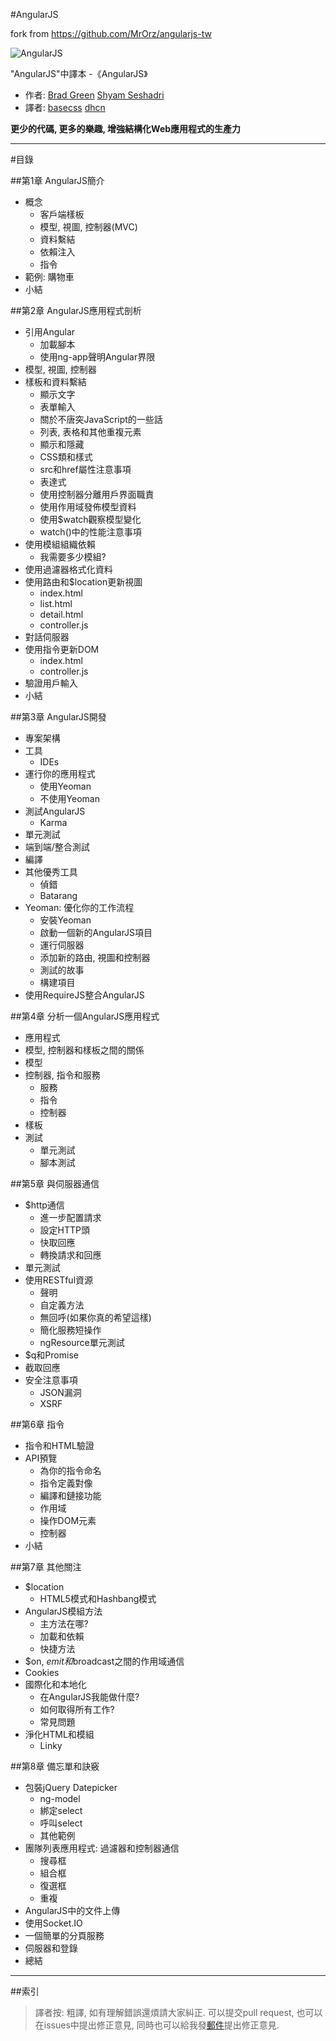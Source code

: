 ﻿#AngularJS

fork from <https://github.com/MrOrz/angularjs-tw>

![AngularJS](figure/angularjs-book.jpg)

"AngularJS"中譯本 -《AngularJS》

+ 作者: [Brad Green](https://github.com/bradlygreen)  [Shyam Seshadri](https://github.com/shyamseshadri)
+ 譯者: [basecss](mailto:270842722@qq.com) [dhcn](https://github.com/dhcn)

**更少的代碼, 更多的樂趣, 增強結構化Web應用程式的生產力**

**************************

#目錄

##第1章 AngularJS簡介

+ 概念
  + 客戶端樣板
  + 模型, 視圖, 控制器(MVC)
  + 資料繫結
  + 依賴注入
  + 指令
+ 範例: 購物車
+ 小結

##第2章 AngularJS應用程式剖析

+ 引用Angular
  + 加載腳本
  + 使用ng-app聲明Angular界限
+ 模型, 視圖, 控制器
+ 樣板和資料繫結
  + 顯示文字
  + 表單輸入
  + 關於不唐突JavaScript的一些話
  + 列表, 表格和其他重複元素
  + 顯示和隱藏
  + CSS類和樣式
  + src和href屬性注意事項
  + 表達式
  + 使用控制器分離用戶界面職責
  + 使用作用域發佈模型資料
  + 使用$watch觀察模型變化
  + watch()中的性能注意事項
+ 使用模組組織依賴
  + 我需要多少模組?
+ 使用過濾器格式化資料
+ 使用路由和$location更新視圖
  + index.html
  + list.html
  + detail.html
  + controller.js
+ 對話伺服器
+ 使用指令更新DOM
  + index.html
  + controller.js
+ 驗證用戶輸入
+ 小結

##第3章 AngularJS開發

+ 專案架構
+ 工具
  + IDEs
+ 運行你的應用程式
  + 使用Yeoman
  + 不使用Yeoman
+ 測試AngularJS
  + Karma
+ 單元測試
+ 端到端/整合測試
+ 編譯
+ 其他優秀工具
  + 偵錯
  + Batarang
+ Yeoman: 優化你的工作流程
  + 安裝Yeoman
  + 啟動一個新的AngularJS項目
  + 運行伺服器
  + 添加新的路由, 視圖和控制器
  + 測試的故事
  + 構建項目
+ 使用RequireJS整合AngularJS

##第4章 分析一個AngularJS應用程式

+ 應用程式
+ 模型, 控制器和樣板之間的關係
+ 模型
+ 控制器, 指令和服務
  + 服務
  + 指令
  + 控制器
+ 樣板
+ 測試
  + 單元測試
  + 腳本測試
    
##第5章 與伺服器通信

+ $http通信
  + 進一步配置請求
  + 設定HTTP頭
  + 快取回應
  + 轉換請求和回應
+ 單元測試
+ 使用RESTful資源
  + 聲明
  + 自定義方法
  + 無回呼(如果你真的希望這樣)
  + 簡化服務短操作
  + ngResource單元測試
+ $q和Promise
+ 截取回應
+ 安全注意事項
  + JSON漏洞
  + XSRF
  
##第6章 指令

+ 指令和HTML驗證
+ API預覽
  + 為你的指令命名
  + 指令定義對像
  + 編譯和鏈接功能
  + 作用域
  + 操作DOM元素
  + 控制器
+ 小結

##第7章 其他關注

+ $location
  + HTML5模式和Hashbang模式
+ AngularJS模組方法
  + 主方法在哪?
  + 加載和依賴
  + 快捷方法
+ $on, $emit和$broadcast之間的作用域通信
+ Cookies
+ 國際化和本地化
  + 在AngularJS我能做什麼?
  + 如何取得所有工作?
  + 常見問題
+ 淨化HTML和模組
  + Linky
  
##第8章 備忘單和訣竅

+ 包裝jQuery Datepicker
  + ng-model
  + 綁定select
  + 呼叫select
  + 其他範例
+ 團隊列表應用程式: 過濾器和控制器通信
  + 搜尋框
  + 組合框
  + 復選框
  + 重複
+ AngularJS中的文件上傳
+ 使用Socket.IO
+ 一個簡單的分頁服務
+ 伺服器和登錄
+ 總結

*************

##索引

> 譯者按: 粗譯, 如有理解錯誤還煩請大家糾正. 可以提交pull request, 也可以在issues中提出修正意見, 同時也可以給我發[郵件](mailto:270842722@qq.com)提出修正意見. 
